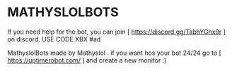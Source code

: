# MATHYSLOLBOTS
If you need help for the bot, you can join 
[ https://discord.gg/TabhYGhx9r ] on discord.
USE CODE XBX  #ad

MathyslolBots made by Mathyslol .
if you want hos your bot 24/24 go to [ https://uptimerobot.com/ ] and create a new monitor :)

